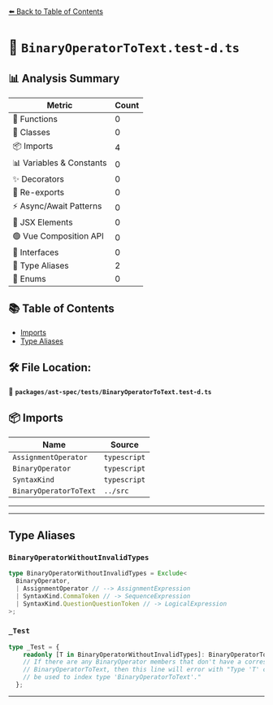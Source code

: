 [⬅️ Back to Table of Contents](../../../index.md)

# 📄 `BinaryOperatorToText.test-d.ts`

## 📊 Analysis Summary

| Metric | Count |
|--------|-------|
| 🔧 Functions | 0 |
| 🧱 Classes | 0 |
| 📦 Imports | 4 |
| 📊 Variables & Constants | 0 |
| ✨ Decorators | 0 |
| 🔄 Re-exports | 0 |
| ⚡ Async/Await Patterns | 0 |
| 💠 JSX Elements | 0 |
| 🟢 Vue Composition API | 0 |
| 📐 Interfaces | 0 |
| 📑 Type Aliases | 2 |
| 🎯 Enums | 0 |

## 📚 Table of Contents

- [Imports](#imports)
- [Type Aliases](#type-aliases)

## 🛠️ File Location:
📂 **`packages/ast-spec/tests/BinaryOperatorToText.test-d.ts`**

## 📦 Imports

| Name | Source |
|------|--------|
| `AssignmentOperator` | `typescript` |
| `BinaryOperator` | `typescript` |
| `SyntaxKind` | `typescript` |
| `BinaryOperatorToText` | `../src` |


---


---

## Type Aliases

### `BinaryOperatorWithoutInvalidTypes`

```ts
type BinaryOperatorWithoutInvalidTypes = Exclude<
  BinaryOperator,
  | AssignmentOperator // --> AssignmentExpression
  | SyntaxKind.CommaToken // -> SequenceExpression
  | SyntaxKind.QuestionQuestionToken // -> LogicalExpression
>;
```

### `_Test`

```ts
type _Test = {
    readonly [T in BinaryOperatorWithoutInvalidTypes]: BinaryOperatorToText[T];
    // If there are any BinaryOperator members that don't have a corresponding
    // BinaryOperatorToText, then this line will error with "Type 'T' cannot
    // be used to index type 'BinaryOperatorToText'."
  };
```


---